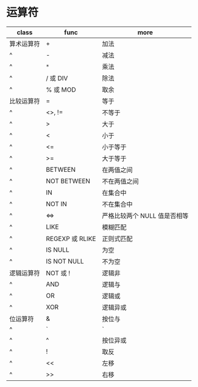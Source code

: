 # 运算符

| class      | func            | more                         |
| ---------- | --------------- | ---------------------------- |
| 算术运算符 | +               | 加法                         |
| ^          | -               | 减法                         |
| ^          | `*`             | 乘法                         |
| ^          | / 或 DIV        | 除法                         |
| ^          | % 或 MOD        | 取余                         |
| 比较运算符 | =               | 等于                         |
| ^          | <>, !=          | 不等于                       |
| ^          | >               | 大于                         |
| ^          | <               | 小于                         |
| ^          | <=              | 小于等于                     |
| ^          | >=              | 大于等于                     |
| ^          | BETWEEN         | 在两值之间                   |
| ^          | NOT BETWEEN     | 不在两值之间                 |
| ^          | IN              | 在集合中                     |
| ^          | NOT IN          | 不在集合中                   |
| ^          | <=>             | 严格比较两个 NULL 值是否相等 |
| ^          | LIKE            | 模糊匹配                     |
| ^          | REGEXP 或 RLIKE | 正则式匹配                   |
| ^          | IS NULL         | 为空                         |
| ^          | IS NOT NULL     | 不为空                       |
| 逻辑运算符 | NOT 或 !        | 逻辑非                       |
| ^          | AND             | 逻辑与                       |
| ^          | OR              | 逻辑或                       |
| ^          | XOR             | 逻辑异或                     |
| 位运算符   | &               | 按位与                       |
| ^          | `|`             | 按位或                       |
| ^          | ^               | 按位异或                     |
| ^          | !               | 取反                         |
| ^          | <<              | 左移                         |
| ^          | >>              | 右移                         |
